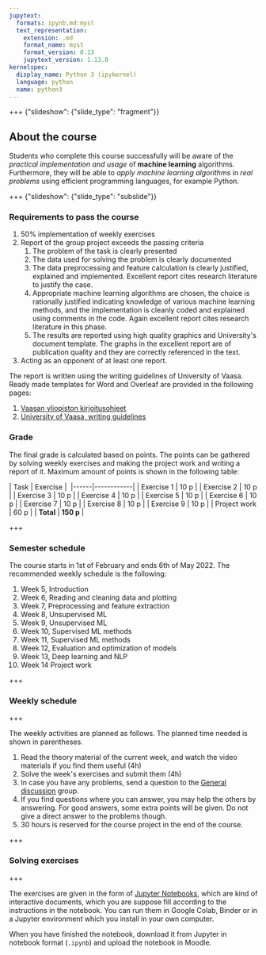 ```yaml
---
jupytext:
  formats: ipynb,md:myst
  text_representation:
    extension: .md
    format_name: myst
    format_version: 0.13
    jupytext_version: 1.13.0
kernelspec:
  display_name: Python 3 (ipykernel)
  language: python
  name: python3
---
```


+++ {"slideshow": {"slide_type": "fragment"}}

## About the course

Students who complete this course successfully will be aware of the *practical implementation and usage* of **machine learning** algorithms. Furthermore, they will be able to *apply machine learning algorithms* in *real problems* using efficient programming languages, for example Python.

+++ {"slideshow": {"slide_type": "subslide"}}

### Requirements to pass the course
 1. 50% implementation of weekly exercises 
 1. Report of the group project exceeds the passing criteria
    1. The problem of the task is clearly presented
    1. The data used for solving the problem is clearly documented
    1. The data preprocessing and feature calculation is clearly justified, explained and implemented. Excellent report cites research literature to justify the case.
    1. Appropriate machine learning algorithms are chosen, the choice is rationally justified indicating knowledge of various machine learning methods, and the implementation is cleanly coded and explained using comments in the code. Again excellent report cites research literature in this phase.
    1. The results are reported using high quality graphics and University's document template. The graphs in the excellent report are of publication quality and they are correctly referenced in the text.
 1. Acting as an opponent of at least one report.
 
The report is written using the writing guidelines of University of Vaasa. Ready made templates for Word and Overleaf are provided in the following pages:
1. [Vaasan yliopiston kirjoitusohjeet](https://uva.libguides.com/kirjoitusohjeet)
1. [University of Vaasa, writing guidelines](https://uva.libguides.com/writingguidelines)
 
### Grade
The final grade is calculated based on points. The points can be gathered by solving weekly exercises and making the project work and writing a report of it. Maximum amount of points is shown in the following table:

 | Task | Exercise | 
 |------|------------|
 | Exercise 1 | 10 p |
 | Exercise 2 | 10 p |
 | Exercise 3 | 10 p |
 | Exercise 4 | 10 p |
 | Exercise 5 | 10 p |
 | Exercise 6 | 10 p |
 | Exercise 7 | 10 p |
 | Exercise 8 | 10 p |
 | Exercise 9 | 10 p |
 | Project work | 60 p |
 | **Total** | **150 p** |

+++

### Semester schedule
The course starts in 1st of February and ends 6th of May 2022. The recommended weekly schedule is the following:

1. Week 5, Introduction
2. Week 6, Reading and cleaning data and plotting 
3. Week 7, Preprocessing and feature extraction
4. Week 8, Unsupervised ML
5. Week 9, Unsupervised ML
6. Week 10, Supervised ML methods
7. Week 11, Supervised ML methods
8. Week 12, Evaluation and optimization of models
9. Week 13, Deep learning and NLP
10. Week 14 Project work

+++

### Weekly schedule

+++

The weekly activities are planned as follows. The planned time needed is shown in parentheses.

1. Read the theory material of the current week, and watch the video materials if you find them useful (4h)
1. Solve the week's exercises and submit them (4h)
1. In case you have any problems, send a question to the [General discussion](https://moodle.uwasa.fi/mod/forum/view.php?id=373020) group.
1. If you find questions where you can answer, you may help the others by answering. For good answers, some extra points will be given. Do not give a direct answer to the problems though.
1. 30 hours is reserved for the course project in the end of the course.

+++

### Solving exercises

+++

The exercises are given in the form of [Jupyter Notebooks](https://jupyter.org/), which are kind of interactive documents, which you are suppose fill according to the instructions in the notebook. You can run them in Google Colab, Binder or in a Jupyter environment which you install in your own computer.

When you have finished the notebook, download it from Jupyter in notebook format (`.ipynb`) and upload the notebook in Moodle.

```{code-cell} ipython3

```
